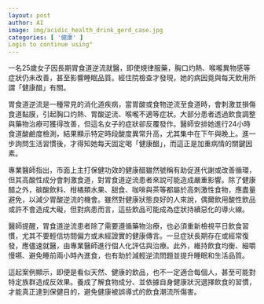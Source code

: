 ```yaml
---
layout: post
author: AI
image: img/acidic_health_drink_gerd_case.jpg
categories: [ '健康' ]
Login to continue using"
---
```

一名25歲女子因長期胃食道逆流就醫，即使規律服藥，胸口灼熱、喉嚨異物感等症狀仍未改善，甚至影響睡眠品質。經住院檢查才發現，她的病因竟與每天飲用所謂「健康醋」有關。  

胃食道逆流是一種常見的消化道疾病，當胃酸或食物逆流至食道時，會刺激並損傷食道黏膜，引起胸口灼熱、胃酸逆流、喉嚨不適等症狀。大部分患者透過飲食調整與藥物治療可獲得改善，但這名女子的症狀卻反覆發作。醫師安排她進行24小時食道酸鹼度檢測，結果顯示特定時段酸度異常升高，尤其集中在下午與晚上。進一步詢問生活習慣後，才得知她每天固定喝「健康醋」，而這正是加重病情的關鍵因素。  

專業醫師指出，市面上主打保健功效的健康醋雖然號稱有助促進代謝或改善循環，但其高酸性成分會刺激食道，對胃食道逆流患者來說可能造成嚴重影響。除了健康醋之外，碳酸飲料、柑橘類水果、甜食、咖啡與茶等都屬於高刺激性食物，應盡量避免，以減少胃酸逆流的機會。雖然對健康狀態良好的人來說，偶爾飲用酸性飲品或許不會造成大礙，但對病患而言，這些飲品可能成為症狀持續惡化的導火線。  

醫師提醒，胃食道逆流患者除了需要遵循藥物治療，也必須重新檢視平日飲食習慣，尤其不要輕信坊間偏方或未經證實的健康傳言。一旦症狀長期存在或經常復發，應儘速就醫，由專業醫師進行個人化評估與治療。此外，維持飲食均衡、細嚼慢嚥、避免睡前兩小時內進食，也有助於減輕逆流問題並提升睡眠和生活品質。  

這起案例顯示，即便是看似天然、健康的飲品，也不一定適合每個人，甚至可能對特定族群造成反效果。養成了解食物成分、並依據自身健康狀況選擇飲食的習慣，才能真正達到保健目的，避免健康被誤導式的飲食潮流所傷害。